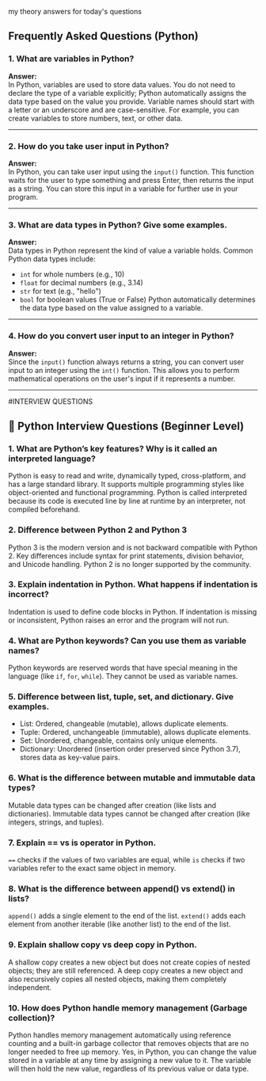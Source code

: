 my theory answers for today's questions
## Frequently Asked Questions (Python)

### 1. What are variables in Python?

**Answer:**  
In Python, variables are used to store data values. You do not need to declare the type of a variable explicitly; Python automatically assigns the data type based on the value you provide. Variable names should start with a letter or an underscore and are case-sensitive. For example, you can create variables to store numbers, text, or other data.

---

### 2. How do you take user input in Python?

**Answer:**  
In Python, you can take user input using the `input()` function. This function waits for the user to type something and press Enter, then returns the input as a string. You can store this input in a variable for further use in your program.

---

### 3. What are data types in Python? Give some examples.

**Answer:**  
Data types in Python represent the kind of value a variable holds. Common Python data types include:
- `int` for whole numbers (e.g., 10)
- `float` for decimal numbers (e.g., 3.14)
- `str` for text (e.g., "hello")
- `bool` for boolean values (True or False)
Python automatically determines the data type based on the value assigned to a variable.

---

### 4. How do you convert user input to an integer in Python?

**Answer:**  
Since the `input()` function always returns a string, you can convert user input to an integer using the `int()` function. This allows you to perform mathematical operations on the user's input if it represents a number.

---

#INTERVIEW QUESTIONS
## 🔹 Python Interview Questions (Beginner Level)

### 1. What are Python’s key features? Why is it called an interpreted language?
Python is easy to read and write, dynamically typed, cross-platform, and has a large standard library. It supports multiple programming styles like object-oriented and functional programming. Python is called interpreted because its code is executed line by line at runtime by an interpreter, not compiled beforehand.

### 2. Difference between Python 2 and Python 3
Python 3 is the modern version and is not backward compatible with Python 2. Key differences include syntax for print statements, division behavior, and Unicode handling. Python 2 is no longer supported by the community.

### 3. Explain indentation in Python. What happens if indentation is incorrect?
Indentation is used to define code blocks in Python. If indentation is missing or inconsistent, Python raises an error and the program will not run.

### 4. What are Python keywords? Can you use them as variable names?
Python keywords are reserved words that have special meaning in the language (like `if`, `for`, `while`). They cannot be used as variable names.

### 5. Difference between list, tuple, set, and dictionary. Give examples.
- List: Ordered, changeable (mutable), allows duplicate elements.
- Tuple: Ordered, unchangeable (immutable), allows duplicate elements.
- Set: Unordered, changeable, contains only unique elements.
- Dictionary: Unordered (insertion order preserved since Python 3.7), stores data as key-value pairs.

### 6. What is the difference between mutable and immutable data types?
Mutable data types can be changed after creation (like lists and dictionaries). Immutable data types cannot be changed after creation (like integers, strings, and tuples).

### 7. Explain == vs is operator in Python.
`==` checks if the values of two variables are equal, while `is` checks if two variables refer to the exact same object in memory.

### 8. What is the difference between append() vs extend() in lists?
`append()` adds a single element to the end of the list. `extend()` adds each element from another iterable (like another list) to the end of the list.

### 9. Explain shallow copy vs deep copy in Python.
A shallow copy creates a new object but does not create copies of nested objects; they are still referenced. A deep copy creates a new object and also recursively copies all nested objects, making them completely independent.

### 10. How does Python handle memory management (Garbage collection)?
Python handles memory management automatically using reference counting and a built-in garbage collector that removes objects that are no longer needed to free up memory.
Yes, in Python, you can change the value stored in a variable at any time by assigning a new value to it. The variable will then hold the new value, regardless of its previous value or data type.
